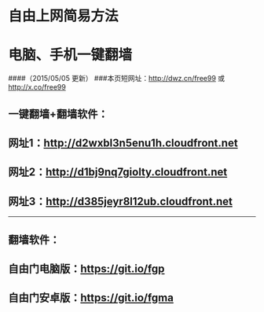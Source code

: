 # 自由上网简易方法
# 电脑、手机一键翻墙
####（2015/05/05 更新）
###本页短网址：http://dwz.cn/free99 或 http://x.co/free99

## 一键翻墙+翻墙软件：
## 网址1：http://d2wxbl3n5enu1h.cloudfront.net
## 网址2：http://d1bj9nq7giolty.cloudfront.net
## 网址3：http://d385jeyr8l12ub.cloudfront.net

***

## 翻墙软件：
## 自由门电脑版：https://git.io/fgp 
## 自由门安卓版：https://git.io/fgma
